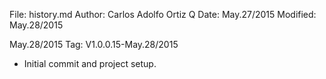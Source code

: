 File:     history.md
Author:   Carlos Adolfo Ortiz Q
Date:     May.27/2015
Modified: May.28/2015

May.28/2015 Tag: V1.0.0.15-May.28/2015
- Initial commit and project setup.